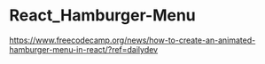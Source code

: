 # React_Hamburger-Menu
https://www.freecodecamp.org/news/how-to-create-an-animated-hamburger-menu-in-react/?ref=dailydev
